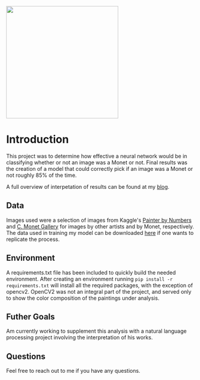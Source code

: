 
<img src="http://art-monet.com/image/1880/1885%20Self-Portrait%20with%20a%20Beret7.jpg" height="300"></img>

# Introduction

This project was to determine how effective a neural network would be in classifying whether or not an image was a Monet or not. Final results was the creation of a model that could correctly pick if an image was a Monet or not roughly 85% of the time.

A full overview of interpetation of results can be found at my [blog](https://sambozek.github.io/capstone.html#capstone).

## Data

Images used were a selection of images from Kaggle's [Painter by Numbers](https://www.kaggle.com/c/painter-by-numbers) and [C. Monet Gallery](http://www.cmonetgallery.com/) for images by other artists and by Monet, respectively. The data used in training my model can be downloaded [here](https://drive.google.com/open?id=0B1wR-CWF6d0maTd1SFYwWXZZb0k) if one wants to replicate the process. 

## Environment

A requirements.txt file has been included to quickly build the needed environment. After creating an environment running `pip install -r requirements.txt` will install all the required packages, with the exception of opencv2. OpenCV2 was not an integral part of the project, and served only to show the color composition of the paintings under analysis.

## Futher Goals

Am currently working to supplement this analysis with a natural language processing project involving the interpretation of his works.

## Questions

Feel free to reach out to me if you have any questions.